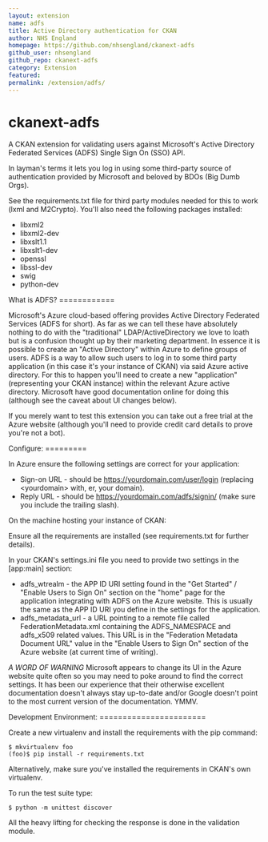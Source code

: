 ```yaml
---
layout: extension
name: adfs
title: Active Directory authentication for CKAN
author: NHS England
homepage: https://github.com/nhsengland/ckanext-adfs
github_user: nhsengland
github_repo: ckanext-adfs
category: Extension
featured: 
permalink: /extension/adfs/
---
```



ckanext-adfs
============

A CKAN extension for validating users against Microsoft's Active Directory Federated Services (ADFS) Single Sign On (SSO) API.

In layman's terms it lets you log in using some third-party source of authentication provided by Microsoft and beloved by BDOs (Big Dumb Orgs).

See the requirements.txt file for third party modules needed for this to work (lxml and M2Crypto). You'll also need the following packages installed:

-   libxml2
-   libxml2-dev
-   libxslt1.1
-   libxslt1-dev
-   openssl
-   libssl-dev
-   swig
-   python-dev

What is ADFS? ============

Microsoft's Azure cloud-based offering provides Active Directory Federated Services (ADFS for short). As far as we can tell these have absolutely nothing to do with the "traditional" LDAP/ActiveDirectory we love to loath but is a confusion thought up by their marketing department. In essence it is possible to create an "Active Directory" within Azure to define groups of users. ADFS is a way to allow such users to log in to some third party application (in this case it's your instance of CKAN) via said Azure active directory. For this to happen you'll need to create a new "application" (representing your CKAN instance) within the relevant Azure active directory. Microsoft have good documentation online for doing this (although see the caveat about UI changes below).

If you merely want to test this extension you can take out a free trial at the Azure website (although you'll need to provide credit card details to prove you're not a bot).

Configure: =========

In Azure ensure the following settings are correct for your application:

-   Sign-on URL - should be <https://yourdomain.com/user/login> (replacing \<yourdomain\> with, er, your domain).
-   Reply URL - should be <https://yourdomain.com/adfs/signin/> (make sure you include the trailing slash).

On the machine hosting your instance of CKAN:

Ensure all the requirements are installed (see requirements.txt for further details).

In your CKAN's settings.ini file you need to provide two settings in the [app:main] section:

-   adfs\_wtrealm - the APP ID URI setting found in the "Get Started" / "Enable Users to Sign On" section on the "home" page for the application integrating with ADFS on the Azure website. This is usually the same as the APP ID URI you define in the settings for the application.
-   adfs\_metadata\_url - a URL pointing to a remote file called FederationMetadata.xml containing the ADFS\_NAMESPACE and adfs\_x509 related values. This URL is in the "Federation Metadata Document URL" value in the "Enable Users to Sign On" section of the Azure website (at current time of writing).

*A WORD OF WARNING* Microsoft appears to change its UI in the Azure website quite often so you may need to poke around to find the correct settings. It has been our experience that their otherwise excellent documentation doesn't always stay up-to-date and/or Google doesn't point to the most current version of the documentation. YMMV.

Development Environment: =======================

Create a new virtualenv and install the requirements with the pip command:

    $ mkvirtualenv foo
    (foo)$ pip install -r requirements.txt

Alternatively, make sure you've installed the requirements in CKAN's own virtualenv.

To run the test suite type:

    $ python -m unittest discover

All the heavy lifting for checking the response is done in the validation module.


